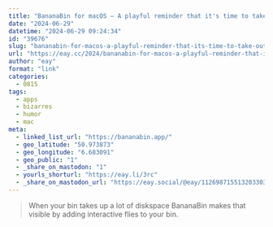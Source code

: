 ```yaml
---
title: "BananaBin for macOS – A playful reminder that it's time to take out the trash"
date: "2024-06-29"
datetime: "2024-06-29 09:24:34"
id: "39676"
slug: "bananabin-for-macos-a-playful-reminder-that-its-time-to-take-out-the-trash"
url: "https://eay.cc/2024/bananabin-for-macos-a-playful-reminder-that-its-time-to-take-out-the-trash/"
author: "eay"
format: "link"
categories:
  - 0815
tags:
  - apps
  - bizarres
  - humor
  - mac
meta:
  - linked_list_url: "https://bananabin.app/"
  - geo_latitude: "50.973873"
  - geo_longitude: "6.683091"
  - geo_public: "1"
  - _share_on_mastodon: "1"
  - yourls_shorturl: "https://eay.li/3rc"
  - _share_on_mastodon_url: "https://eay.social/@eay/112698715513203303"
---
```


  

> When your bin takes up a lot of diskspace BananaBin makes that visible by adding interactive flies to your bin.
